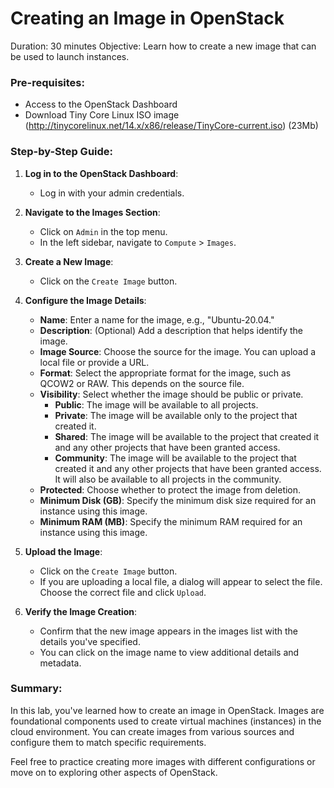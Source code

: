 # Creating an Image in OpenStack
Duration: 30 minutes
Objective: Learn how to create a new image that can be used to launch instances.

### Pre-requisites:
- Access to the OpenStack Dashboard
- Download Tiny Core Linux ISO image (http://tinycorelinux.net/14.x/x86/release/TinyCore-current.iso) (23Mb)

### Step-by-Step Guide:

1. **Log in to the OpenStack Dashboard**:
   - Log in with your admin credentials.

2. **Navigate to the Images Section**:
   - Click on `Admin` in the top menu.
   - In the left sidebar, navigate to `Compute` > `Images`.

3. **Create a New Image**:
   - Click on the `Create Image` button.

4. **Configure the Image Details**:
   - **Name**: Enter a name for the image, e.g., "Ubuntu-20.04."
   - **Description**: (Optional) Add a description that helps identify the image.
   - **Image Source**: Choose the source for the image. You can upload a local file or provide a URL.
   - **Format**: Select the appropriate format for the image, such as QCOW2 or RAW. This depends on the source file.
   - **Visibility**: Select whether the image should be public or private.
     - **Public**: The image will be available to all projects.
     - **Private**: The image will be available only to the project that created it.
     - **Shared**: The image will be available to the project that created it and any other projects that have been granted access.
     - **Community**: The image will be available to the project that created it and any other projects that have been granted access. It will also be available to all projects in the community.
   - **Protected**: Choose whether to protect the image from deletion.
   - **Minimum Disk (GB)**: Specify the minimum disk size required for an instance using this image.
   - **Minimum RAM (MB)**: Specify the minimum RAM required for an instance using this image.

5. **Upload the Image**:
   - Click on the `Create Image` button.
   - If you are uploading a local file, a dialog will appear to select the file. Choose the correct file and click `Upload`.

6. **Verify the Image Creation**:
   - Confirm that the new image appears in the images list with the details you've specified.
   - You can click on the image name to view additional details and metadata.

### Summary:
In this lab, you've learned how to create an image in OpenStack. Images are foundational components used to create virtual machines (instances) in the cloud environment. You can create images from various sources and configure them to match specific requirements.

Feel free to practice creating more images with different configurations or move on to exploring other aspects of OpenStack.